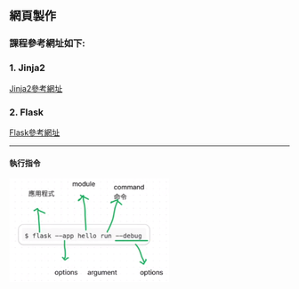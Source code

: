 ## 網頁製作

### 課程參考網址如下:


### 1. Jinja2

[Jinja2參考網址](https://jinja.palletsprojects.com/en/3.1.x/templates/)


### 2. Flask

[Flask參考網址](https://flask.palletsprojects.com/en/3.0.x/)

------

#### 執行指令
![alt text](image.png)